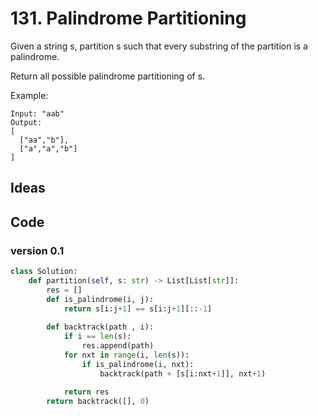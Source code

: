 # 131. Palindrome Partitioning

Given a string s, partition s such that every substring of the partition is a palindrome.

Return all possible palindrome partitioning of s.

Example:

```
Input: "aab"
Output:
[
  ["aa","b"],
  ["a","a","b"]
]
```

## Ideas



## Code 


### version 0.1

``` python
class Solution:
    def partition(self, s: str) -> List[List[str]]:
        res = []
        def is_palindrome(i, j):
            return s[i:j+1] == s[i:j+1][::-1]
        
        def backtrack(path , i):
            if i == len(s):
                res.append(path)
            for nxt in range(i, len(s)):
                if is_palindrome(i, nxt):
                    backtrack(path + [s[i:nxt+1]], nxt+1)
            
            return res 
        return backtrack([], 0)
```